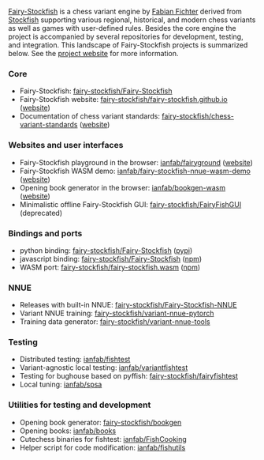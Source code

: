 [Fairy-Stockfish](https://github.com/fairy-stockfish/Fairy-Stockfish) is a chess variant engine by [Fabian Fichter](https://github.com/ianfab) derived from [Stockfish](https://github.com/official-stockfish/Stockfish) supporting various regional, historical, and modern chess variants as well as games with user-defined rules. Besides the core engine the project is accompanied by several repositories for development, testing, and integration. This landscape of Fairy-Stockfish projects is summarized below. See the [project website](https://fairy-stockfish.github.io) for more information.

### Core
* Fairy-Stockfish: [fairy-stockfish/Fairy-Stockfish](https://github.com/fairy-stockfish/Fairy-Stockfish)
* Fairy-Stockfish website: [fairy-stockfish/fairy-stockfish.github.io](https://github.com/fairy-stockfish/fairy-stockfish.github.io) ([website](https://fairy-stockfish.github.io/))
* Documentation of chess variant standards: [fairy-stockfish/chess-variant-standards](https://github.com/fairy-stockfish/chess-variant-standards) ([website](https://fairy-stockfish.github.io/chess-variant-standards/))

### Websites and user interfaces
* Fairy-Stockfish playground in the browser: [ianfab/fairyground](https://github.com/ianfab/fairyground) ([website](https://fairyground.vercel.app/))
* Fairy-Stockfish WASM demo: [ianfab/fairy-stockfish-nnue-wasm-demo](https://github.com/ianfab/fairy-stockfish-nnue-wasm-demo) ([website](https://fairy-stockfish-nnue-wasm.vercel.app/))
* Opening book generator in the browser: [ianfab/bookgen-wasm](https://github.com/ianfab/bookgen-wasm) ([website](https://bookgen-wasm.vercel.app/))
* Minimalistic offline Fairy-Stockfish GUI: [fairy-stockfish/FairyFishGUI](https://github.com/fairy-stockfish/FairyFishGUI) (deprecated)

### Bindings and ports
* python binding: [fairy-stockfish/Fairy-Stockfish](https://github.com/fairy-stockfish/Fairy-Stockfish#python) ([pypi](https://pypi.org/project/pyffish))
* javascript binding: [fairy-stockfish/Fairy-Stockfish](https://github.com/fairy-stockfish/Fairy-Stockfish#javascript) ([npm](https://www.npmjs.com/package/ffish))
* WASM port: [fairy-stockfish/fairy-stockfish.wasm](https://github.com/fairy-stockfish/fairy-stockfish.wasm) ([npm](https://www.npmjs.com/package/fairy-stockfish-nnue.wasm))

### NNUE
* Releases with built-in NNUE: [fairy-stockfish/Fairy-Stockfish-NNUE](https://github.com/fairy-stockfish/Fairy-Stockfish-NNUE)
* Variant NNUE training: [fairy-stockfish/variant-nnue-pytorch](https://github.com/fairy-stockfish/variant-nnue-pytorch)
* Training data generator: [fairy-stockfish/variant-nnue-tools](https://github.com/fairy-stockfish/variant-nnue-tools)

### Testing
* Distributed testing: [ianfab/fishtest](https://github.com/ianfab/fishtest)
* Variant-agnostic local testing: [ianfab/variantfishtest](https://github.com/ianfab/variantfishtest)
* Testing for bughouse based on pyffish: [fairy-stockfish/fairyfishtest](https://github.com/fairy-stockfish/fairyfishtest)
* Local tuning: [ianfab/spsa](https://github.com/ianfab/spsa)

### Utilities for testing and development
* Opening book generator: [fairy-stockfish/bookgen](https://github.com/fairy-stockfish/bookgen)
* Opening books: [ianfab/books](https://github.com/ianfab/books)
* Cutechess binaries for fishtest: [ianfab/FishCooking](https://github.com/ianfab/FishCooking)
* Helper script for code modification: [ianfab/fishutils](https://github.com/ianfab/fishutils)

